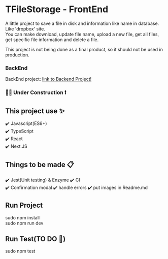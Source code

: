 # TFileStorage - FrontEnd

A little project to save a file in disk and information like name in database. Like 'dropbox' site.  
You can make download, update file name, upload a new file, get all files, get specific file information and delete a file.  

This project is not being done as a final product, so it should not be used in production.

### BackEnd
 BackEnd project: [link to Backend Project!](https://github.com/faidertms/file-storage-expressjs)

### :construction::construction_worker: Under Construction :exclamation:  

## This project use :sparkles: 
:heavy_check_mark: Javascript(ES6+)    
:heavy_check_mark: TypeScript   
:heavy_check_mark: React  
:heavy_check_mark: Next.JS  

## Things to be made :clipboard:  
:heavy_check_mark: Jest(Unit testing) & Enzyme
:heavy_check_mark: CI  
:heavy_check_mark: Confirmation modal
:heavy_check_mark: handle errors
:heavy_check_mark: put images in Readme.md

## Run Project
sudo npm install    
sudo npm run dev    

## Run Test(TO DO :construction_worker:)
sudo npm test  
